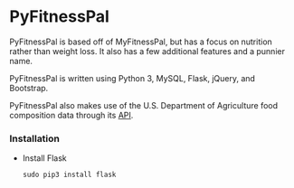 # PyFitnessPal

PyFitnessPal is based off of MyFitnessPal, but has a focus on nutrition rather than weight loss. It also has a few additional features and a punnier name.

PyFitnessPal is written using Python 3, MySQL, Flask, jQuery, and Bootstrap.

PyFitnessPal also makes use of the U.S. Department of Agriculture food composition data through its [API](https://ndb.nal.usda.gov/ndb/doc/).

### Installation

* Install Flask

    `sudo pip3 install flask`
